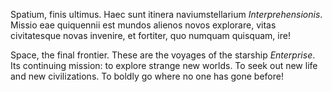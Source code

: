 Spatium, finis ultimus. Haec sunt itinera naviumstellarium *Interprehensionis*. Missio eae quiquennii est mundos alienos novos explorare, vitas civitatesque novas invenire, et fortiter, quo numquam quisquam, ire!

Space, the final frontier. These are the voyages of the starship *Enterprise*. Its continuing mission: to explore strange new worlds. To seek out new life and new civilizations. To boldly go where no one has gone before!

